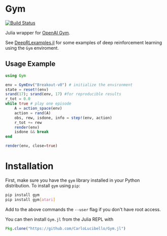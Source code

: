 # Gym

[![Build Status](https://travis-ci.org/CarloLucibello/Gym.jl.svg?branch=master)](https://travis-ci.org/CarloLucibello/Gym.jl)

Julia wrapper for [OpenAI Gym](https://gym.openai.com/). 

See [DeepRLexamples.jl](https://github.com/CarloLucibello/DeepRLexamples.jl) for some examples of deep reinforcement learning
using the `Gym` enviroment.

## Usage Example
```julia
using Gym

env = GymEnv("Breakout-v0") # initialize the environment
state = reset!(env)
srand(17); srand(env, 17) #for reproducible results
r_tot = 0.0
while true # play one episode
    A = action_space(env)
    action = rand(A)
    obs, rew, isdone, info = step!(env, action)
    r_tot += rew
    render(env)
    isdone && break    
end

render(env, close=true)
```

# Installation
First, make sure you  have the `gym` library installed in your Python distribution.
To install `gym` using `pip`:
```bash
pip install gym
pip install gym[atari]
``` 
Add to the above commands the `--user` flag if you don't have root access.

You can then install `Gym.jl` from the Julia REPL with  
```julia
Pkg.clone("https://github.com/CarloLucibello/Gym.jl")
```

